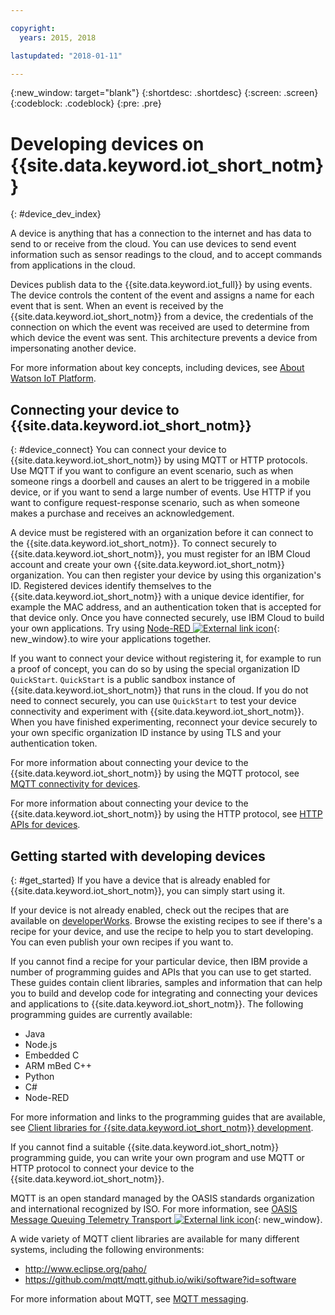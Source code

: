 ```yaml
---

copyright:
  years: 2015, 2018

lastupdated: "2018-01-11"

---
```


{:new_window: target="blank"}
{:shortdesc: .shortdesc}
{:screen: .screen}
{:codeblock: .codeblock}
{:pre: .pre}

# Developing devices on {{site.data.keyword.iot_short_notm}}
{: #device_dev_index}

A device is anything that has a connection to the internet and has data to send to or receive from the cloud. You can use devices to send event information such as sensor readings to the cloud, and to accept commands from applications in the cloud.

Devices publish data to the {{site.data.keyword.iot_full}} by using events. The device controls the content of the event and assigns a name for each event that is sent. When an event is received by the {{site.data.keyword.iot_short_notm}} from a device, the credentials of the connection on which the event was received are used to determine from which device the event was sent. This architecture prevents a device from impersonating another device.

For more information about key concepts, including devices, see [About Watson IoT Platform](https://console.ng.bluemix.net/docs/services/IoT/iotplatform_overview.html#watsoniotplatform_importantconcepts).


## Connecting your device to {{site.data.keyword.iot_short_notm}}
{: #device_connect}
You can connect your device to {{site.data.keyword.iot_short_notm}} by using MQTT or HTTP protocols. Use MQTT if you want to configure an event scenario, such as when someone rings a doorbell and causes an alert to be triggered in a mobile device, or if you want to send a large number of events. Use HTTP if you want to configure request-response scenario, such as when someone makes a purchase and receives an acknowledgement.

A device must be registered with an organization before it can connect to the {{site.data.keyword.iot_short_notm}}. To connect securely to {{site.data.keyword.iot_short_notm}}, you must register for an IBM Cloud account and create your own {{site.data.keyword.iot_short_notm}} organization. You can then register your device by using this organization's ID. Registered devices identify themselves to the {{site.data.keyword.iot_short_notm}} with a unique device identifier, for example the MAC address, and an authentication token that is accepted for that device only. Once you have connected securely, use IBM Cloud to build your own applications. Try using [Node-RED ![External link icon](../../../icons/launch-glyph.svg "External link icon")](https://nodered.org){: new_window}.to wire your applications together.

If you want to connect your device without registering it, for example to run a proof of concept, you can do so by using the special organization ID `QuickStart`. `QuickStart` is a public sandbox instance of {{site.data.keyword.iot_short_notm}} that runs in the cloud. If you do not need to connect securely, you can use `QuickStart` to test your device connectivity and experiment with {{site.data.keyword.iot_short_notm}}. When you have finished experimenting, reconnect your device securely to your own specific organization ID instance by using TLS and your authentication token.

For more information about connecting your device to the {{site.data.keyword.iot_short_notm}} by using the MQTT protocol, see [MQTT connectivity for devices](https://console.ng.bluemix.net/docs/services/IoT/devices/mqtt.html).

For more information about connecting your device to the {{site.data.keyword.iot_short_notm}} by using the HTTP protocol, see [HTTP APIs for devices](https://console.ng.bluemix.net/docs/services/IoT/devices/api.html).

## Getting started with developing devices
{: #get_started}
If you have a device that is already enabled for {{site.data.keyword.iot_short_notm}}, you can simply start using it.

If your device is not already enabled, check out the recipes that are available on [developerWorks](https://developer.ibm.com/recipes/). Browse the existing recipes to see if there's a recipe for your device, and use the recipe to help you to start developing. You can even publish your own recipes if you want to.

If you cannot find a recipe for your particular device, then IBM provide a number of programming guides and APIs that you can use to get started. These guides contain client libraries, samples and information that can help you to build and develop code for integrating and connecting your devices and applications to {{site.data.keyword.iot_short_notm}}. The following programming guides are currently available:

- Java
- Node.js
- Embedded C
- ARM mBed C++
- Python
- C#
- Node-RED

For more information and links to the programming guides that are available, see [Client libraries for {{site.data.keyword.iot_short_notm}} development](../iot_platform_client_lib.html).

If you cannot find a suitable {{site.data.keyword.iot_short_notm}} programming guide, you can write your own program and use MQTT or HTTP protocol to connect your device to the {{site.data.keyword.iot_short_notm}}.

MQTT is an open standard managed by the OASIS standards organization and international recognized by ISO. For more information, see [OASIS Message Queuing Telemetry Transport ![External link icon](../../../icons/launch-glyph.svg "External link icon")](https://www.oasis-open.org/committees/tc_home.php?wg_abbrev=mqtt){: new_window}.

A wide variety of MQTT client libraries are available for many different systems, including the following environments:
- http://www.eclipse.org/paho/
- https://github.com/mqtt/mqtt.github.io/wiki/software?id=software

For more information about MQTT, see [MQTT messaging](https://console.ng.bluemix.net/docs/services/IoT/reference/mqtt/index.html?pos=3).
